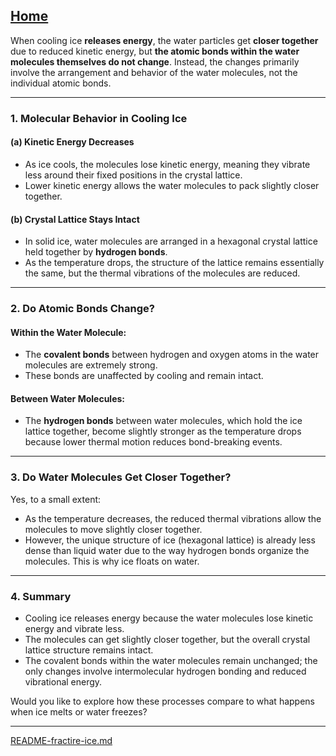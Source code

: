 [Home](https://t2m.io/VwvDcuw)
---

When cooling ice **releases energy**, the water particles get **closer together** due to reduced kinetic energy, but **the atomic bonds within the water molecules themselves do not change**. Instead, the changes primarily involve the arrangement and behavior of the water molecules, not the individual atomic bonds.

---

### **1. Molecular Behavior in Cooling Ice**
#### (a) **Kinetic Energy Decreases**
- As ice cools, the molecules lose kinetic energy, meaning they vibrate less around their fixed positions in the crystal lattice.
- Lower kinetic energy allows the water molecules to pack slightly closer together.

#### (b) **Crystal Lattice Stays Intact**
- In solid ice, water molecules are arranged in a hexagonal crystal lattice held together by **hydrogen bonds**.
- As the temperature drops, the structure of the lattice remains essentially the same, but the thermal vibrations of the molecules are reduced.

---

### **2. Do Atomic Bonds Change?**
#### **Within the Water Molecule:**
- The **covalent bonds** between hydrogen and oxygen atoms in the water molecules are extremely strong.
- These bonds are unaffected by cooling and remain intact.

#### **Between Water Molecules:**
- The **hydrogen bonds** between water molecules, which hold the ice lattice together, become slightly stronger as the temperature drops because lower thermal motion reduces bond-breaking events.

---

### **3. Do Water Molecules Get Closer Together?**
Yes, to a small extent:
- As the temperature decreases, the reduced thermal vibrations allow the molecules to move slightly closer together.
- However, the unique structure of ice (hexagonal lattice) is already less dense than liquid water due to the way hydrogen bonds organize the molecules. This is why ice floats on water.

---

### **4. Summary**
- Cooling ice releases energy because the water molecules lose kinetic energy and vibrate less.
- The molecules can get slightly closer together, but the overall crystal lattice structure remains intact.
- The covalent bonds within the water molecules remain unchanged; the only changes involve intermolecular hydrogen bonding and reduced vibrational energy.

Would you like to explore how these processes compare to what happens when ice melts or water freezes?


---

[README-fractire-ice.md](https://t2m.io/6TpODy1)
